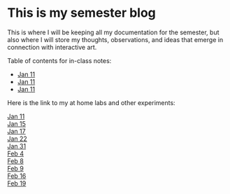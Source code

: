 # This is my semester blog

This is where I will be keeping all my documentation for the semester, but also where I will store my thoughts, observations, and ideas that emerge in connection with interactive art.

Table of contents for in-class notes:

- [Jan 11](20230111_classnotes.md)
- [Jan 11](20230111_classnotes.md)
- [Jan 11](20230111_classnotes.md)

Here is the link to my at home labs and other experiments:

[Jan 11](20230111_classmeeting.html)  
[Jan 15](20230115_athomekit1.html)  
[Jan 17](20230117_athomekit2.html)  
[Jan 22](20230122_athomekit3.html)  
[Jan 31](20230131_athomekit3and4.html)  
[Feb 4](20230204_athomekit4B.html)  
[Feb 8](20230208_athomekit5A.html)  
[Feb 9](20230209_athomekit5b.html)  
[Feb 16](20230216_midtermproject.md)  
[Feb 19](20230219_midtermproject.md)  
